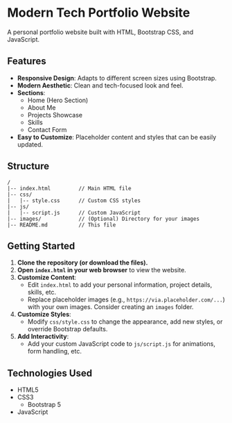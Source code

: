 # Modern Tech Portfolio Website

A personal portfolio website built with HTML, Bootstrap CSS, and JavaScript.

## Features

*   **Responsive Design**: Adapts to different screen sizes using Bootstrap.
*   **Modern Aesthetic**: Clean and tech-focused look and feel.
*   **Sections**: 
    *   Home (Hero Section)
    *   About Me
    *   Projects Showcase
    *   Skills
    *   Contact Form
*   **Easy to Customize**: Placeholder content and styles that can be easily updated.

## Structure

```
/
|-- index.html         // Main HTML file
|-- css/
|   |-- style.css      // Custom CSS styles
|-- js/
|   |-- script.js      // Custom JavaScript
|-- images/            // (Optional) Directory for your images
|-- README.md          // This file
```

## Getting Started

1.  **Clone the repository (or download the files).**
2.  **Open `index.html` in your web browser** to view the website.
3.  **Customize Content**:
    *   Edit `index.html` to add your personal information, project details, skills, etc.
    *   Replace placeholder images (e.g., `https://via.placeholder.com/...`) with your own images. Consider creating an `images` folder.
4.  **Customize Styles**:
    *   Modify `css/style.css` to change the appearance, add new styles, or override Bootstrap defaults.
5.  **Add Interactivity**:
    *   Add your custom JavaScript code to `js/script.js` for animations, form handling, etc.

## Technologies Used

*   HTML5
*   CSS3
    *   Bootstrap 5
*   JavaScript

